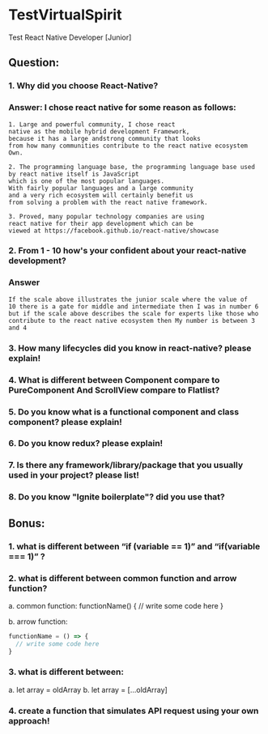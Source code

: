 # TestVirtualSpirit
Test React Native Developer [Junior]

## Question:
### 1. Why did you choose React-Native?

### Answer: I chose react native for some reason as follows:
    1. Large and powerful community, I chose react 
    native as the mobile hybrid development Framework, 
    because it has a large andstrong community that looks
    from how many communities contribute to the react native ecosystem Own.

    2. The programming language base, the programming language base used by react native itself is JavaScript
    which is one of the most popular languages. 
    With fairly popular languages and a large community 
    and a very rich ecosystem will certainly benefit us 
    from solving a problem with the react native framework. 
    
    3. Proved, many popular technology companies are using 
    react native for their app development which can be 
    viewed at https://facebook.github.io/react-native/showcase

    
### 2. From 1 - 10 how's your confident about your react-native development?
### Answer
    If the scale above illustrates the junior scale where the value of
    10 there is a gate for middle and intermediate then I was in number 6 but if the scale above describes the scale for experts like those who contribute to the react native ecosystem then My number is between 3 and 4

### 3. How many lifecycles did you know in react-native? please explain!
### 4. What is different between Component compare to PureComponent And ScrollView compare to Flatlist?
### 5. Do you know what is a functional component and class component? please explain!
### 6. Do you know redux? please explain!
### 7. Is there any framework/library/package that you usually used in your project? please list!
### 8. Do you know "Ignite boilerplate"? did you use that?


## Bonus:
### 1. what is different between “if (variable == 1)” and “if(variable === 1)” ?
### 2. what is different between common function  and arrow function?
  a. common function:
  functionName() {
    // write some code here
  }

  b. arrow function:
  ```javascript
  functionName = () => {
    // write some code here
  }
  ```
### 3. what is different between:
  a. let array = oldArray
  b. let array = […oldArray]
### 4. create a function that simulates API request using your own approach! 
